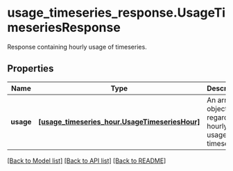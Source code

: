 # usage_timeseries_response.UsageTimeseriesResponse

Response containing hourly usage of timeseries.
## Properties
Name | Type | Description | Notes
------------ | ------------- | ------------- | -------------
**usage** | [**[usage_timeseries_hour.UsageTimeseriesHour]**](UsageTimeseriesHour.md) | An array of objects regarding hourly usage of timeseries. | [optional] 

[[Back to Model list]](../README.md#documentation-for-models) [[Back to API list]](../README.md#documentation-for-api-endpoints) [[Back to README]](../README.md)


